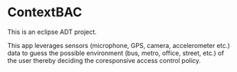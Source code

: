 # ContextBAC
This is an eclipse ADT project.

This app leverages sensors (microphone, GPS, camera, accelerometer etc.) data to guess the possible environment (bus, metro, office, street, etc.) of the user thereby deciding the coresponsive access control policy.
